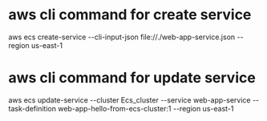 # aws cli command for create service

aws ecs create-service --cli-input-json file://./web-app-service.json --region us-east-1


# aws cli command for update service

aws ecs update-service --cluster Ecs_cluster --service web-app-service --task-definition web-app-hello-from-ecs-cluster:1 --region us-east-1

